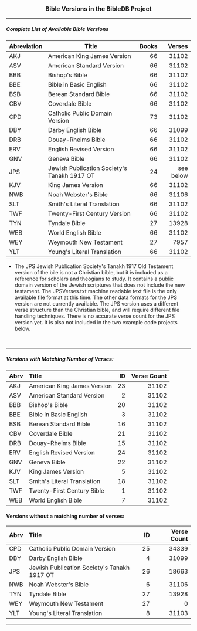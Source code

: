 <h3 align="center">Bible Versions in the BibleDB Project</h3>

---

##### Complete List of Available Bible Versions
|Abreviation| Title| Books| Verses|
| --- | --- | ---: | ---: |
|AKJ| American King James Version| 66| 31102|
|ASV| American Standard Version| 66| 31102|
|BBB| Bishop's Bible| 66| 31102|
|BBE| Bible in Basic English| 66| 31102|
|BSB| Berean Standard  Bible| 66| 31102|
|CBV| Coverdale Bible| 66| 31102|
|CPD| Catholic Public Domain Version| 73| 31102|
|DBY| Darby English Bible| 66| 31099|
|DRB| Douay-Rheims Bible| 66| 31102|
|ERV| English Revised Version| 66| 31102|
|GNV| Geneva Bible| 66| 31102|
|JPS| Jewish Publication Society's Tanakh 1917 OT| 24| see below|
|KJV| King James Version| 66| 31102|
|NWB| Noah Webster's Bible| 66| 31106|
|SLT| Smith's Literal Translation| 66| 31102|
|TWF| Twenty-First Century Version| 66| 31102|
|TYN| Tyndale Bible| 27| 13928|
|WEB| World English Bible| 66| 31102|
|WEY| Weymouth New Testament| 27| 7957|
|YLT| Young's Literal Translation| 66| 31102|

 * The JPS Jewish Publication Society's Tanakh 1917 Old Testament version of the bile is not a Christian bible, but it is included as a reference for scholars and theogians to study. It contains a public domain version of the Jewish scriptures that does not include the new testament. The JPSVerses.txt machine readable text file is the only available file format at this time. The other data formats for the JPS version are not currently available. The JPS version uses a different verse structure than the Christian bible, and will require different file handling techniques. There is no accurate verse count for the JPS version yet. It is also not included in the two example code projects below.

<br>

---

##### Versions with Matching Number of Verses:
<!-- This Markdown Versions file is best viewed in a Markdown viewer or previewer -->
| Abrv | Title| ID| Verse Count|
| :--- | :--- | --:|---:|
|   AKJ|American King James Version| 23| 31102|
|   ASV|American Standard Version| 2| 31102|
|   BBB|Bishop's Bible| 20| 31102|
|   BBE|Bible in Basic English| 3| 31102|
|   BSB| Berean Standard Bible| 16| 31102|
|   CBV|Coverdale Bible| 21| 31102|
|   DRB|Douay-Rheims Bible| 15| 31102|
|   ERV|English Revised Version| 24| 31102|
|   GNV|Geneva Bible| 22| 31102|
|   KJV|King James Version| 5| 31102|
|   SLT|Smith's Literal Translation| 18| 31102|
|   TWF|Twenty-First Century Bible| 1| 31102|
|   WEB|World English Bible| 7| 31102|


#### Versions without a matching number of verses:
| Abrv| Title| ID| Verse Count| 
| :--- | :-- | --:| ---:|
|   CPD|Catholic Public Domain Version| 25| 34339|
|   DBY|Darby English Bible| 4| 31099|
|   JPS|Jewish Publication Society's Tanakh 1917 OT| 26| 18663|
|   NWB|Noah Webster's Bible| 6| 31106|
|   TYN|Tyndale Bible| 27| 13928|
|   WEY|Weymouth New Testament| 27| 0|
|   YLT|Young's Literal Translation| 8| 31103|

---

